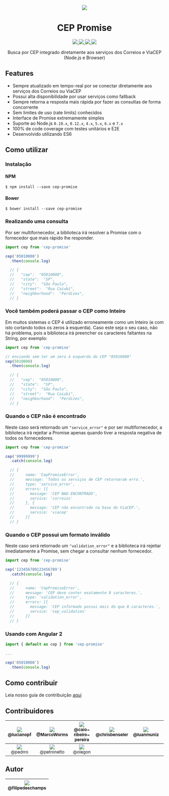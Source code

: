 <p align="center">
  <img src="http://piskel-imgstore-b.appspot.com/img/d580e96e-bd8a-11e6-b157-9949cad4d609.gif">
</p>

<h1 align="center">CEP Promise</h1>

<p align="center">
  <a href="https://travis-ci.org/filipedeschamps/cep-promise">
    <img src="https://travis-ci.org/filipedeschamps/cep-promise.svg?branch=master">
  </a>
  <a href="https://coveralls.io/github/filipedeschamps/cep-promise?branch=master">
    <img src="https://coveralls.io/repos/github/filipedeschamps/cep-promise/badge.svg?branch=master">
  </a>
  <a href="https://www.npmjs.com/package/cep-promise">
    <img src="https://badge.fury.io/js/cep-promise.svg">
  </a>
  <a href="http://standardjs.com/">
    <img src="https://img.shields.io/badge/code%20style-standard-brightgreen.svg">
  </a>
</p>

<p align="center">
  Busca por CEP integrado diretamente aos serviços dos Correios e ViaCEP (Node.js e Browser)
</p>

## Features

 * Sempre atualizado em tempo-real por se conectar diretamente aos serviços dos Correios ou ViaCEP
 * Possui alta disponibilidade por usar serviços como fallback
 * Sempre retorna a resposta mais rápida por fazer as consultas de forma concorrente
 * Sem limites de uso (rate limits) conhecidos
 * Interface de Promise extremamente simples
 * Suporte ao Node.js `0.10.x`, `0.12.x`, `4.x`, `5.x`, `6.x` e `7.x`
 * 100% de code coverage com testes unitários e E2E
 * Desenvolvido utilizando ES6


## Como utilizar

### Instalação

#### NPM

```
$ npm install --save cep-promise
```

#### Bower

```
$ bower install --save cep-promise
```

### Realizando uma consulta

Por ser multifornecedor, a biblioteca irá resolver a Promise com o fornecedor que mais rápido lhe responder.

``` js
import cep from 'cep-promise'

cep('05010000')
  .then(console.log)

  // {
  //   "cep":  "05010000",
  //   "state":  "SP",
  //   "city":  "São Paulo",
  //   "street":  "Rua Caiubí",
  //   "neighborhood":  "Perdizes",
  // }
```


### Você também poderá passar o CEP como Inteiro

Em muitos sistemas o CEP é utilizado erroneamente como um Inteiro (e com isto cortando todos os zeros à esquerda). Caso este seja o seu caso, não há problema, pois a biblioteca irá preencher os caracteres faltantes na String, por exemplo:

``` js
import cep from 'cep-promise'

// enviando sem ter um zero à esquerda do CEP "05010000"
cep(5010000)
  .then(console.log)

  // {
  //   "cep":  "05010000",
  //   "state":  "SP",
  //   "city":  "São Paulo",
  //   "street":  "Rua Caiubí",
  //   "neighborhood":  "Perdizes",
  // }
```

### Quando o CEP não é encontrado

Neste caso será retornado um `"service_error"` e por ser multifornecedor, a biblioteca irá rejeitar a Promise apenas quando tiver a resposta negativa de todos os fornecedores.

``` js
import cep from 'cep-promise'

cep('99999999')
  .catch(console.log)

  // {
  //     name: 'CepPromiseError',
  //     message: 'Todos os serviços de CEP retornaram erro.',
  //     type: 'service_error',
  //     errors: [{
  //       message: 'CEP NAO ENCONTRADO',
  //       service: 'correios'
  //     }, {
  //       message: 'CEP não encontrado na base do ViaCEP.',
  //       service: 'viacep'
  //     }]
  // }

```

### Quando o CEP possui um formato inválido

Neste caso será retornado um `"validation_error"` e a biblioteca irá rejeitar imediatamente a Promise, sem chegar a consultar nenhum fornecedor.

``` js
import cep from 'cep-promise'

cep('123456789123456789')
  .catch(console.log)

  // {
  //     name: 'CepPromiseError',
  //     message: 'CEP deve conter exatamente 8 caracteres.',
  //     type: 'validation_error',
  //     errors: [{
  //       message: 'CEP informado possui mais do que 8 caracteres.',
  //       service: 'cep_validation'
  //     }]
  // }
```

### Usando com Angular 2

``` ts
import { default as cep } from 'cep-promise'

...

cep('05010000')
  .then(console.log)
```

## Como contribuir

Leia nosso guia de contribuição [aqui](CONTRIBUTING.md)

## Contribuidores

| [<img src="https://avatars1.githubusercontent.com/u/8251208?v=3&s=115"><br><sub>@lucianopf</sub>](https://github.com/lucianopf) | [<img src="https://avatars1.githubusercontent.com/u/7863230?v=3&s=115"><br><sub>@MarcoWorms</sub>](https://github.com/MarcoWorms) | [<img src="https://avatars1.githubusercontent.com/u/551228?v=3&s=115"><br><sub>@caio-ribeiro-pereira</sub>](https://github.com/caio-ribeiro-pereira) | [<img src="https://avatars1.githubusercontent.com/u/1225447?v=3&s=115"><br><sub>@chrisbenseler</sub>](https://github.com/chrisbenseler) | [<img src="https://avatars0.githubusercontent.com/u/3428149?v=3&s=115"><br><sub>@luanmuniz</sub>](https://github.com/luanmuniz) | [<img src="https://avatars3.githubusercontent.com/u/3094496?v=3&s=115"><br><sub>@AlbertoTrindade</sub>](https://github.com/AlbertoTrindade) |
|:-:|:-:|:-:|:-:|:-:|:-:|
| [<img src="https://avatars1.githubusercontent.com/u/4137355?v=3&s=115"><br><sub>@pedrro</sub>](https://github.com/pedrro) | [<img src="https://avatars1.githubusercontent.com/u/8260778?v=3&s=115"><br><sub>@petronetto</sub>](https://github.com/Petronetto) | [<img src="https://avatars3.githubusercontent.com/u/434364?v=3&s=115"><br><sub>@olegon</sub>](https://github.com/olegon)


## Autor

| [<img src="https://avatars0.githubusercontent.com/u/4248081?v=3&s=115"><br><sub>@filipedeschamps</sub>](https://github.com/filipedeschamps) |
| :---: |
